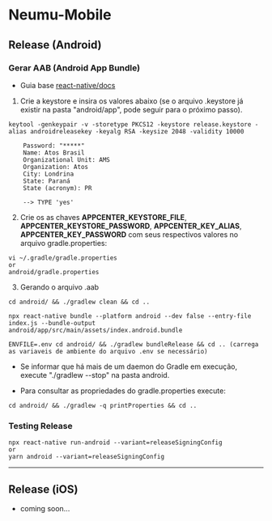 # Neumu-Mobile

## Release (Android)

### Gerar AAB (Android App Bundle)

- Guia base [react-native/docs](https://reactnative.dev/docs/signed-apk-android)


1. Crie a keystore e insira os valores abaixo (se o arquivo .keystore já existir na pasta "android/app", pode seguir para o próximo passo).

```
keytool -genkeypair -v -storetype PKCS12 -keystore release.keystore -alias androidreleasekey -keyalg RSA -keysize 2048 -validity 10000

    Password: "*****"
    Name: Atos Brasil
    Organizational Unit: AMS
    Organization: Atos
    City: Londrina
    State: Paraná
    State (acronym): PR

    --> TYPE 'yes'
```

2. Crie os as chaves **APPCENTER_KEYSTORE_FILE**, **APPCENTER_KEYSTORE_PASSWORD**, **APPCENTER_KEY_ALIAS**, **APPCENTER_KEY_PASSWORD** com seus respectivos valores no arquivo gradle.properties:

```
vi ~/.gradle/gradle.properties
or
android/gradle.properties
```

3. Gerando o arquivo .aab

```
cd android/ && ./gradlew clean && cd ..

npx react-native bundle --platform android --dev false --entry-file index.js --bundle-output android/app/src/main/assets/index.android.bundle

ENVFILE=.env cd android/ && ./gradlew bundleRelease && cd .. (carrega as variaveis de ambiente do arquivo .env se necessário)
```

- Se informar que há mais de um daemon do Gradle em execução, execute "./gradlew --stop" na pasta android.


* Para consultar as propriedades do gradle.properties execute:

```
cd android/ && ./gradlew -q printProperties && cd ..
```

### Testing Release

```
npx react-native run-android --variant=releaseSigningConfig
or
yarn android --variant=releaseSigningConfig
```

---

## Release (iOS)

- coming soon...